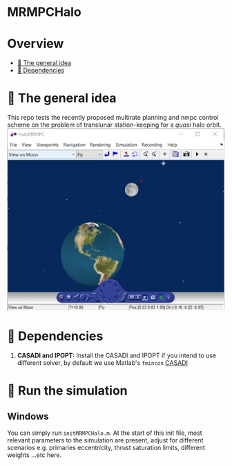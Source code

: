 # MRMPCHalo

# Overview
 - [:orange_book: The general idea](#orange_book-some-theory-behind-the-code)
 - [:page_facing_up: Dependencies](#page_facing_up-dependencies)

# :orange_book: The general idea
This repo tests the recently proposed multirate planning and nmpc control scheme on the problem of translunar station-keeping for a _quasi_ halo 
orbit.
![alt text](https://github.com/mebbaid/MRMPCHalo/blob/main/image/Header.JPG)

# :page_facing_up: Dependencies
1. **CASADI and IPOPT:** Install the CASADI and IPOPT if you intend to use different solver, by default we use Matlab's ```fmincon``` [CASADI](https://github.com/casadi/casadi/wiki/InstallationInstructions)


# :hammer: Run the simulation
## Windows

You can simply run ```initMRMPCHalo.m```. At the start of this init file, most relevant parameters to the simulation are present, adjust for different
scenarios e.g. primaries eccentricity, thrust saturation limits, different weights ...etc here. 
